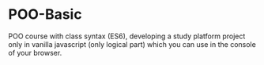 # POO-Basic
POO course with class syntax (ES6), developing a study platform project only in vanilla javascript (only logical part) which you can use in the console of your browser.
